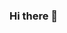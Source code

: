 ### Hi there 👋

<!--
**kivancfk/kivancfk** is a ✨ _special_ ✨ repository because its `README.md` (this file) appears on your GitHub profile.

Here are some ideas to get you started:

- 🔭 I’m currently studying Computer Science in Middle East Technical University.
- 🌱 I’m currently learning Data Science throughout intern-programme conducted by Kodluyoruz & Patika Dev.
- 👯 I’m looking to collaborate on projects related to Data Science.
- 📫 How to reach me: filizci.kivanc@metu.edu.tr

-->
